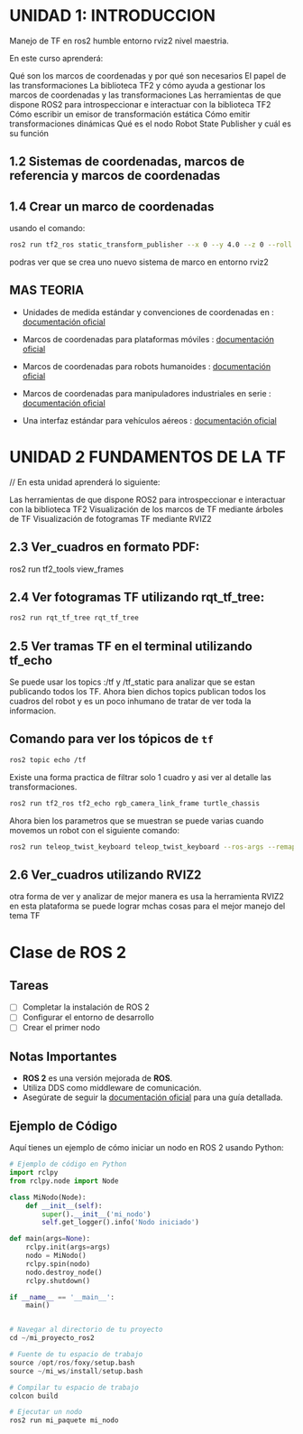 

# UNIDAD 1: INTRODUCCION

Manejo de TF  en ros2 humble entorno rviz2 nivel maestria.

En este curso aprenderá:

Qué son los marcos de coordenadas y por qué son necesarios
El papel de las transformaciones
La biblioteca TF2 y cómo ayuda a gestionar los marcos de coordenadas y las transformaciones
Las herramientas de que dispone ROS2 para introspeccionar e interactuar con la biblioteca TF2
Cómo escribir un emisor de transformación estática
Cómo emitir transformaciones dinámicas
Qué es el nodo Robot State Publisher y cuál es su función


## 1.2 Sistemas de coordenadas, marcos de referencia y marcos de coordenadas

## 1.4 Crear un marco de coordenadas
usando el comando:
```sh
ros2 run tf2_ros static_transform_publisher --x 0 --y 4.0 --z 0 --roll 0 --pitch 0 --yaw 0 --frame-id deepmind_robot1_odom --child-frame-id rock
```
podras ver que se crea uno nuevo sistema de marco en entorno rviz2

## MAS TEORIA

- Unidades de medida estándar y convenciones de coordenadas en : [documentación oficial](https://www.ros.org/reps/rep-0103.html) 

- Marcos de coordenadas para plataformas móviles : [documentación oficial](https://www.ros.org/reps/rep-0105.html) 

- Marcos de coordenadas para robots humanoides : [documentación oficial](https://www.ros.org/reps/rep-0120.html) 

- Marcos de coordenadas para manipuladores industriales en serie : [documentación oficial](https://gavanderhoorn.github.io/rep/rep-0199.html) 

- Una interfaz estándar para vehículos aéreos : [documentación oficial](https://ros.org/reps/rep-0147.html) 




# UNIDAD 2 FUNDAMENTOS DE LA TF
// En esta unidad aprenderá lo siguiente:

Las herramientas de que dispone ROS2 para introspeccionar e interactuar con la biblioteca TF2
Visualización de los marcos de TF mediante árboles de TF
Visualización de fotogramas TF mediante RVIZ2

## 2.3 Ver_cuadros en formato PDF:
ros2 run tf2_tools view_frames

## 2.4 Ver fotogramas TF utilizando rqt_tf_tree:
```sh
ros2 run rqt_tf_tree rqt_tf_tree
``` 
## 2.5 Ver tramas TF en el terminal utilizando tf_echo
Se puede usar los topics :/tf  y /tf_static  para analizar que se estan publicando todos los TF.
Ahora bien dichos topics publican todos los cuadros del robot y es un poco inhumano de tratar de ver toda la informacion.

## Comando para ver los tópicos de `tf`
```sh
ros2 topic echo /tf
  ``` 

Existe una forma practica de filtrar solo 1 cuadro y asi ver al detalle las transformaciones.

```sh
ros2 run tf2_ros tf2_echo rgb_camera_link_frame turtle_chassis
```   
Ahora bien  los parametros que se muestran se puede varias  cuando movemos un robot  con el siguiente comando:

```sh
ros2 run teleop_twist_keyboard teleop_twist_keyboard --ros-args --remap cmd_vel:=/turtle_cmd_vel
``` 
## 2.6 Ver_cuadros utilizando RVIZ2
otra forma de ver y analizar de mejor manera es usa la herramienta RVIZ2
en esta plataforma se puede  lograr mchas cosas para el mejor manejo del tema TF






# Clase de ROS 2

## Tareas

- [ ] Completar la instalación de ROS 2
- [ ] Configurar el entorno de desarrollo
- [ ] Crear el primer nodo

## Notas Importantes

- **ROS 2** es una versión mejorada de **ROS**.
- Utiliza DDS como middleware de comunicación.
- Asegúrate de seguir la [documentación oficial](https://docs.ros.org/en/foxy/index.html) para una guía detallada.

## Ejemplo de Código

Aquí tienes un ejemplo de cómo iniciar un nodo en ROS 2 usando Python:

```python
# Ejemplo de código en Python
import rclpy
from rclpy.node import Node

class MiNodo(Node):
    def __init__(self):
        super().__init__('mi_nodo')
        self.get_logger().info('Nodo iniciado')

def main(args=None):
    rclpy.init(args=args)
    nodo = MiNodo()
    rclpy.spin(nodo)
    nodo.destroy_node()
    rclpy.shutdown()

if __name__ == '__main__':
    main()


# Navegar al directorio de tu proyecto
cd ~/mi_proyecto_ros2

# Fuente de tu espacio de trabajo
source /opt/ros/foxy/setup.bash
source ~/mi_ws/install/setup.bash

# Compilar tu espacio de trabajo
colcon build

# Ejecutar un nodo
ros2 run mi_paquete mi_nodo


